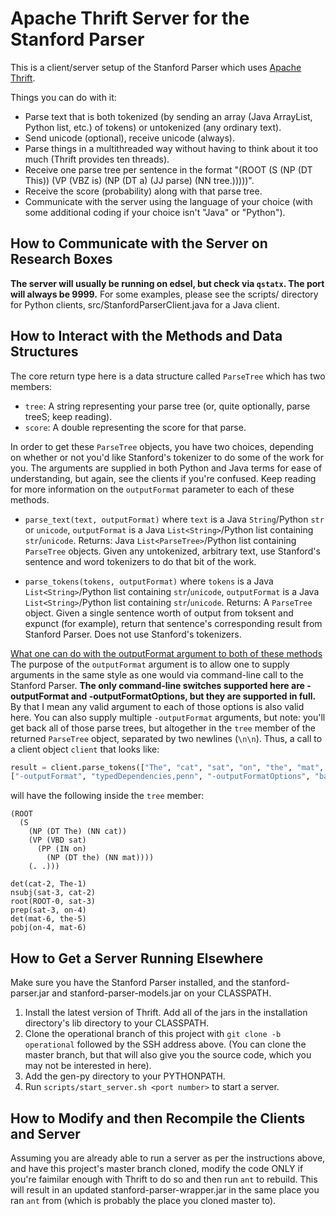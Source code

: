 Apache Thrift Server for the Stanford Parser
============================================

This is a client/server setup of the Stanford Parser which uses [Apache Thrift](http://thrift.apache.org/).

Things you can do with it:

* Parse text that is both tokenized (by sending an array (Java ArrayList, Python list, etc.) of tokens) or untokenized (any ordinary text).
* Send unicode (optional), receive unicode (always).
* Parse things in a multithreaded way without having to think about it too much (Thrift provides ten threads).
* Receive one parse tree per sentence in the format "(ROOT (S (NP (DT This)) (VP (VBZ is) (NP (DT a) (JJ parse) (NN tree.)))))".
* Receive the score (probability) along with that parse tree.
* Communicate with the server using the language of your choice (with some additional coding if your choice isn't "Java" or "Python").


## How to Communicate with the Server on Research Boxes

<b>The server will usually be running on edsel, but check via `qstatx`.  The port will always be 9999.</b>
For some examples, please see the scripts/ directory for Python clients, src/StanfordParserClient.java for a Java client.


## How to Interact with the Methods and Data Structures

The core return type here is a data structure called `ParseTree` which has two members:

* `tree`: A string representing your parse tree (or, quite optionally, parse treeS; keep reading).
* `score`: A double representing the score for that parse.

In order to get these `ParseTree` objects, you have two choices, depending on whether or not you'd like Stanford's tokenizer to do some of the work for you.  The arguments are supplied in both Python and Java terms for ease of understanding, but again, see the clients if you're confused.  Keep reading for more information on the `outputFormat` parameter to each of these methods.

* `parse_text(text, outputFormat)` where `text` is a Java `String`/Python `str` or `unicode`, `outputFormat` is a Java `List<String>`/Python list containing `str`/`unicode`.
  Returns: Java `List<ParseTree>`/Python list containing `ParseTree` objects.
  Given any untokenized, arbitrary text, use Stanford's sentence and word tokenizers to do that bit of the work.

* `parse_tokens(tokens, outputFormat)` where `tokens` is a Java `List<String>`/Python list containing `str`/`unicode`, `outputFormat` is a Java `List<String>`/Python list containing `str`/`unicode`.
   Returns: A `ParseTree` object.
   Given a single sentence worth of output from toksent and expunct (for example), return that sentence's corresponding result from Stanford Parser.  Does not use Stanford's tokenizers.
   
<u>What one can do with the outputFormat argument to both of these methods</u>
The purpose of the `outputFormat` argument is to allow one to supply arguments in the same style as one would via command-line call to the Stanford Parser. <b>The only command-line switches supported here are -outputFormat and -outputFormatOptions, but they are supported in full.</b>  By that I mean any valid argument to each of those options is also valid here.
You can also supply multiple `-outputFormat` arguments, but note: you'll get back all of those parse trees, but altogether in the `tree` member of the returned `ParseTree` object, separated by two newlines (`\n\n`).
Thus, a call to a client object `client` that looks like:

```python
result = client.parse_tokens(["The", "cat", "sat", "on", "the", "mat", "."], 
["-outputFormat", "typedDependencies,penn", "-outputFormatOptions", "basicDependencies"])
```

will have the following inside the `tree` member:

```
(ROOT
  (S
    (NP (DT The) (NN cat))
    (VP (VBD sat)
      (PP (IN on)
        (NP (DT the) (NN mat))))
    (. .)))

det(cat-2, The-1)
nsubj(sat-3, cat-2)
root(ROOT-0, sat-3)
prep(sat-3, on-4)
det(mat-6, the-5)
pobj(on-4, mat-6)
```


## How to Get a Server Running Elsewhere

Make sure you have the Stanford Parser installed, and the stanford-parser.jar and stanford-parser-models.jar on your CLASSPATH.

1. Install the latest version of Thrift.  Add all of the jars in the installation directory's lib directory to your CLASSPATH.
2. Clone the operational branch of this project with `git clone -b operational` followed by the SSH address above.  (You can clone the master branch, but that will also give you the source code, which you may not be interested in here).
3. Add the gen-py directory to your PYTHONPATH.
4. Run `scripts/start_server.sh <port number>` to start a server.



## How to Modify and then Recompile the Clients and Server

Assuming you are already able to run a server as per the instructions above, and have this project's master branch cloned, modify the code ONLY if you're faimilar enough with Thrift to do so and then run `ant` to rebuild.  This will result in an updated stanford-parser-wrapper.jar in the same place you ran `ant` from (which is probably the place you cloned master to).